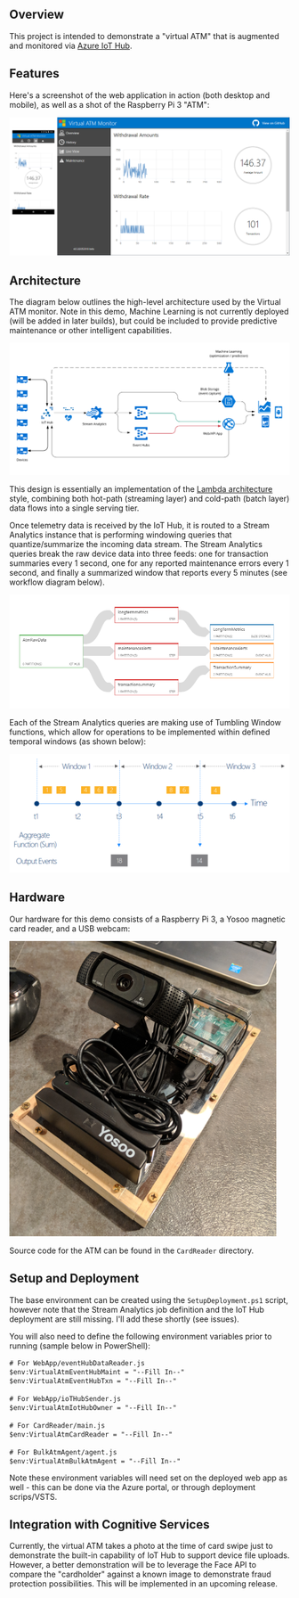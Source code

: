 Overview
--------

This project is intended to demonstrate a "virtual ATM" that is augmented and monitored via [Azure IoT Hub](https://docs.microsoft.com/en-us/azure/iot-hub/iot-hub-what-is-iot-hub). 

Features
--------

Here's a screenshot of the web application in action (both desktop and mobile), as well as a shot of the 
Raspberry Pi 3 "ATM":

![Screenshot](screenshot-combo.png)

Architecture
------------

The diagram below outlines the high-level architecture used by the Virtual ATM monitor. Note in this demo, 
Machine Learning is not currently deployed (will be added in later builds), but could be included to provide 
predictive maintenance or other intelligent capabilities.

![Architecture Diagram](WebApp/images/diagram.png)

This design is essentially an implementation of the [Lambda architecture](https://en.wikipedia.org/wiki/Lambda_architecture) style, combining both hot-path (streaming layer) and cold-path (batch layer) data flows into a single serving tier.

Once telemetry data is received by the IoT Hub, it is routed to a Stream Analytics instance that is performing 
windowing queries that quantize/summarize the incoming data stream. The Stream Analytics queries break the raw device 
data into three feeds: one for transaction summaries every 1 second, one for any reported maintenance errors 
every 1 second, and finally a summarized window that reports every 5 minutes (see workflow diagram below).

![Stream Analytics query outline](WebApp/images/asa-diagram.png)

Each of the Stream Analytics queries are making use of Tumbling Window functions, which allow for operations to be
implemented within defined temporal windows (as shown below):

![Stream Analytics query outline](WebApp/images/asa-windowing.png)

Hardware
--------

Our hardware for this demo consists of a Raspberry Pi 3, a Yosoo magnetic card reader, and a USB webcam:

![Raspberry Pi 3 simulated ATM](atm-hardware.png)

Source code for the ATM can be found in the `CardReader` directory.

Setup and Deployment
--------------------

The base environment can be created using the `SetupDeployment.ps1` script, however note that the Stream Analytics job definition 
and the IoT Hub deployment are still missing. I'll add these shortly (see issues).

You will also need to define the following environment variables prior to running (sample below in PowerShell):

```
# For WebApp/eventHubDataReader.js
$env:VirtualAtmEventHubMaint = "--Fill In--"
$env:VirtualAtmEventHubTxn = "--Fill In--"

# For WebApp/ioTHubSender.js
$env:VirtualAtmIotHubOwner = "--Fill In--"

# For CardReader/main.js
$env:VirtualAtmCardReader = "--Fill In--"

# For BulkAtmAgent/agent.js
$env:VirtualAtmBulkAtmAgent = "--Fill In--"
```

Note these environment variables will need set on the deployed web app as well - this can be done via the Azure portal, or
through deployment scrips/VSTS.

Integration with Cognitive Services
-----------------------------------

Currently, the virtual ATM takes a photo at the time of card swipe just to demonstrate the built-in capability 
of IoT Hub to support device file uploads. However, a better demonstration will be to leverage the Face API to 
compare the "cardholder" against a known image to demonstrate fraud protection possibilities. This will be implemented in
an upcoming release.
